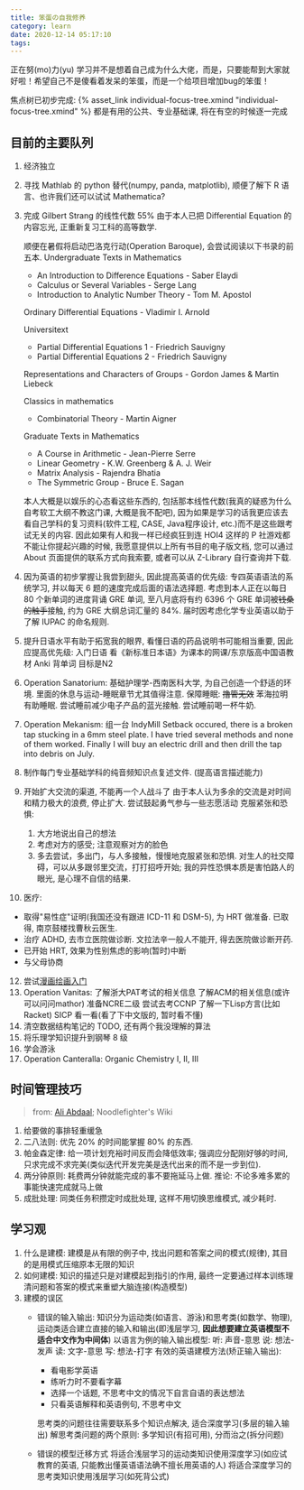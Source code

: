 ```yaml
---
title: 笨蛋の自我修养
category: learn
date: 2020-12-14 05:17:10
tags:
---
```


正在努(mo)力(yu)
学习并不是想着自己成为什么大佬，而是，只要能帮到大家就好啦！希望自己不是傻看着发呆的笨蛋，而是一个给项目增加bug的笨蛋！

焦点树已初步完成: {% asset_link individual-focus-tree.xmind "individual-focus-tree.xmind" %}
都是有用的公共、专业基础课, 将在有空的时候逐一完成

<!-- more -->

## 目前的主要队列

1. 经济独立
2. 寻找 Mathlab 的 python 替代(numpy, panda, matplotlib), 顺便了解下 R 语言、也许我们还可以试试 Mathematica?
3. 完成 Gilbert Strang 的线性代数 55%
   由于本人已把 Differential Equation 的内容忘光, 正重新复习工科的高等数学.
   
   顺便在暑假将启动巴洛克行动(Operation Baroque), 会尝试阅读以下书录的前五本.
   Undergraduate Texts in Mathematics
   - An Introduction to Difference Equations - Saber Elaydi
   - Calculus or Several Variables - Serge Lang
   - Introduction to Analytic Number Theory - Tom M. Apostol
   
   Ordinary Differential Equations - Vladimir I. Arnold
   
   Universitext
   - Partial Differential Equations 1 - Friedrich Sauvigny
   - Partial Differential Equations 2 - Friedrich Sauvigny
   
   Representations and Characters of Groups - Gordon James & Martin Liebeck
   
   Classics in mathematics
   - Combinatorial Theory - Martin Aigner
   
   Graduate Texts in Mathematics
   - A Course in Arithmetic - Jean-Pierre Serre
   - Linear Geometry - K.W. Greenberg & A. J. Weir
   - Matrix Analysis - Rajendra Bhatia
   - The Symmetric Group - Bruce E. Sagan

   本人大概是以娱乐的心态看这些东西的, 包括那本线性代数(我真的疑惑为什么自考软工大纲不教这门课, 大概是我不配吧), 因为如果是学习的话我更应该去看自己学科的复习资料(软件工程, CASE, Java程序设计, etc.)而不是这些跟考试无关的内容.
   因此如果有人和我一样已经疯狂到连 HOI4 这样的 P 社游戏都不能让你提起兴趣的时候, 我愿意提供以上所有书目的电子版文档, 您可以通过 About 页面提供的联系方式向我索要, 或者可以从 Z-Library 自行查询并下载.
4. 因为英语的初步掌握让我尝到甜头, 因此提高英语的优先级:
   专四英语语法的系统学习, 并以每天 6 题的速度完成后面的语法选择题.
   考虑到本人正在以每日 80 个新单词的进度背诵 GRE 单词, 至八月底将有约 6396 个 GRE 单词被<del>钱桑的触手</del>接触, 约为 GRE 大纲总词汇量的 84%.
   届时因考虑化学专业英语以助于了解 IUPAC 的命名规则.
5. 提升日语水平有助于拓宽我的眼界, 看懂日语的药品说明书可能相当重要, 因此应提高优先级:
   入门日语
   看《新标准日本语》为课本的网课/东京版高中国语教材
   Anki 背单词
   目标是N2
6. Operation Sanatorium: 基础护理学-西南医科大学, 为自己创造一个舒适的环境. 里面的休息与运动-睡眠章节尤其值得注意. 
   保障睡眠:
   <del>撸管无效</del>
   苯海拉明有助睡眠.
   尝试睡前减少电子产品的蓝光接触.
   尝试睡前喝一杯牛奶.
7. Operation Mekanism: 组一台 IndyMill
   Setback occured, there is a broken tap stucking in a 6mm steel plate.
   I have tried several methods and none of them worked.
   Finally I will buy an electric drill and then drill the tap into debris on July.
8. 制作每门专业基础学科的纯音频知识点复述文件. (提高语言描述能力)
9. 开始扩大交流的渠道, 不能再一个人战斗了
   由于本人认为多余的交流是对时间和精力极大的浪费, 停止扩大.
   尝试鼓起勇气参与一些志愿活动
   克服紧张和恐惧:
   1. 大方地说出自己的想法
   2. 考虑对方的感受; 注意观察对方的脸色
   3. 多去尝试，多出门，与人多接触，慢慢地克服紧张和恐惧.
      对生人的社交障碍，可以从多跟邻里交流，打打招呼开始;
      我的异性恐惧本质是害怕路人的眼光, 是心理不自信的结果.
10. 医疗:
   * 取得"易性症"证明(我国还没有跟进 ICD-11 和 DSM-5), 为 HRT 做准备.
     已取得, 南京鼓楼找曹秋云医生.
   * 治疗 ADHD, 去市立医院做诊断.
     文拉法辛一般人不能开, 得去医院做诊断开药.
   * 已开始 HRT, 效果为性别焦虑的影响(暂时)中断
   * 与父母协商
12. 尝试[漫画绘画入门](https://www.icourse163.org/course/NEU-1002922017)
13. Operation Vanitas:
    了解浙大PAT考试的相关信息
    了解ACM的相关信息(或许可以问问mathor)
    准备NCRE二级
    尝试去考CCNP
    了解一下Lisp方言(比如Racket)
    SICP 看一看(看了下中文版的, 暂时看不懂)
14. 清空数据结构笔记的 TODO, 还有两个我没理解的算法
15. 将乐理学知识提升到钢琴 8 级
16. 学会游泳
17. Operation Canteralla: Organic Chemistry I, II, III

## 时间管理技巧

> from: [Ali Abdaal](https://aliabdaal.com/); Noodlefighter's Wiki

1. 给要做的事排轻重缓急
2. 二八法则: 优先 20% 的时间能掌握 80% 的东西.
3. 帕金森定律: 给一项计划充裕时间反而会降低效率; 强调应分配刚好够的时间, 只求完成不求完美(类似迭代开发完美是迭代出来的而不是一步到位).
4. 两分钟原则: 耗费两分钟就能完成的事不要拖延马上做.
   推论: 不论多难多累的事能快速完成就马上做
5. 成批处理: 同类任务积攒定时成批处理, 这样不用切换思维模式, 减少耗时.

## 学习观

1. 什么是建模: 建模是从有限的例子中, 找出问题和答案之间的模式(规律), 其目的是用模式压缩原本无限的知识
2. 如何建模: 知识的描述只是对建模起到指引的作用, 最终一定要通过样本训练理清问题和答案的模式来重塑大脑连接(构造模型)
3. 建模的误区
   * 错误的输入输出:
     知识分为运动类(如语言、游泳)和思考类(如数学、物理), 运动类适合建立直接的输入和输出(即浅层学习, **因此想要建立英语模型不适合中文作为中间体**)
     以语言为例的输入输出模型:
     听: 声音-意思
     说: 想法-发声
     读: 文字-意思
     写: 想法-打字
     有效的英语建模方法(矫正输入输出):
     * 看电影学英语
     * 练听力时不要看字幕
     * 选择一个话题, 不思考中文的情况下自言自语的表达想法
     * 只看英语解释和英语例句, 不思考中文
   
     思考类的问题往往需要联系多个知识点解决, 适合深度学习(多层的输入输出)
     解思考类问题的两个原则: 多学知识(有招可用), 分而治之(拆分问题)
   * 错误的模型迁移方式
     将适合浅层学习的运动类知识使用深度学习(如应试教育的英语, 只能教出懂英语语法确不擅长用英语的人)
     将适合深度学习的思考类知识使用浅层学习(如死背公式)